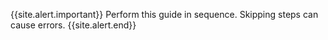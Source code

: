 {{site.alert.important}}
  Perform this guide in sequence. Skipping steps can cause errors.
{{site.alert.end}}